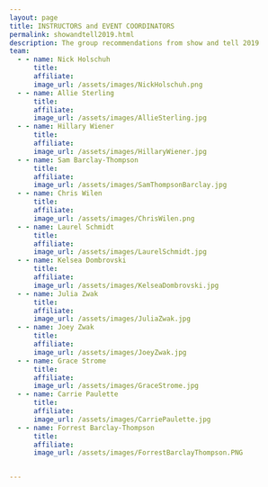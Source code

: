```yaml
---
layout: page
title: INSTRUCTORS and EVENT COORDINATORS
permalink: showandtell2019.html
description: The group recommendations from show and tell 2019
team:
  - - name: Nick Holschuh
      title: 
      affiliate: 
      image_url: /assets/images/NickHolschuh.png
  - - name: Allie Sterling
      title: 
      affiliate: 
      image_url: /assets/images/AllieSterling.jpg
  - - name: Hillary Wiener
      title: 
      affiliate: 
      image_url: /assets/images/HillaryWiener.jpg
  - - name: Sam Barclay-Thompson
      title: 
      affiliate: 
      image_url: /assets/images/SamThompsonBarclay.jpg
  - - name: Chris Wilen
      title: 
      affiliate: 
      image_url: /assets/images/ChrisWilen.png
  - - name: Laurel Schmidt
      title: 
      affiliate: 
      image_url: /assets/images/LaurelSchmidt.jpg
  - - name: Kelsea Dombrovski
      title: 
      affiliate: 
      image_url: /assets/images/KelseaDombrovski.jpg
  - - name: Julia Zwak
      title: 
      affiliate: 
      image_url: /assets/images/JuliaZwak.jpg
  - - name: Joey Zwak
      title: 
      affiliate: 
      image_url: /assets/images/JoeyZwak.jpg
  - - name: Grace Strome
      title: 
      affiliate: 
      image_url: /assets/images/GraceStrome.jpg
  - - name: Carrie Paulette
      title: 
      affiliate: 
      image_url: /assets/images/CarriePaulette.jpg
  - - name: Forrest Barclay-Thompson
      title: 
      affiliate: 
      image_url: /assets/images/ForrestBarclayThompson.PNG	  


---
```

